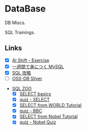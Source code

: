 # DataBase

DB Miscs.

SQL Trainings.

## Links

- [x] [AI Shift - Exercise](https://www.ai-shift.co.jp/techblog/1980)
- [x] [一週間で身につく MySQL](http://web.sevendays-study.com/mysql/)
- [x] [SQL 攻略](http://sql.main.jp/)
- [ ] [OSS-DB Silver](https://github.com/Lootmann/LearningGuide/issues/70)

- [SQL ZOO](https://sqlzoo.net/wiki/SELECT_from_WORLD_Tutorial)
  - [x] [SELECT basics](https://sqlzoo.net/wiki/SELECT_basics)
  - [x] [quiz - SELECT](https://sqlzoo.net/wiki/SELECT_Quiz)
  - [x] [SELECT from WORLD Tutorial](https://sqlzoo.net/wiki/SELECT_from_WORLD_Tutorial)
  - [x] [quiz - BBC](https://sqlzoo.net/wiki/BBC_QUIZ)
  - [x] [SELECT from Nobel Tutorial](https://sqlzoo.net/wiki/SELECT_from_Nobel_Tutorial)
  - [x] [quiz - Nobel Quiz](https://sqlzoo.net/wiki/Nobel_Quiz)
